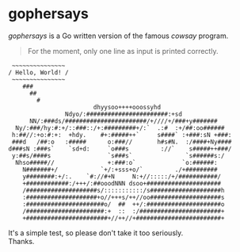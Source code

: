 # gophersays

*gophersays* is a Go written version of the famous *cowsay* program.  


> For the moment, only one line as input is printed correctly.

```
 ~~~~~~~~~~~~~~~
/ Hello, World! /
 ~~~~~~~~~~~~~~~
    ###
      ##
        #
                        dhyysoo++++ooossyhd
                Ndyo/:#######################:+sd
      NN/:###ds/#######################/+////+/###+y#######
  Ny/:###/hy:#:+/::###::/+:#########+/:`  .:#  :+/##:oo######
 h:##//:+o:#:+:  +hdy.    #+:#####++`     s####` :+###:sN +###:
 ###d   /##:o   :#####      o:###//       h#s#N.  :/####+Ny####
d###sN :###s`    `sd+d:     `o###s         ://`    s#####++###/
 y:##s/####s                `s###s`               `s######s:/
  Nhso#####//               +:###:o`             `o:######:
    N#######+/            `+/:+sss+o/`         ./+#########
    y########:+/:.    `#://#+N     N:+//:::::/+/###########/
    +############:/+++/:##ooodNNN dsoo+#####################
    /####################s/:::::::::::/s####################h
    :####################+o//+++s/++//oo####################s
    :######################o/  ##  ++/:#####################o
    /######################:+  ::  :/#######################+
    +#######################+//++//+########################+
```

It's a simple test, so please don't take it too seriously.  
Thanks.  